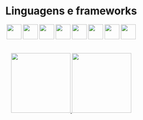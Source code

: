 <div align="center">
<h1> Linguagens e frameworks</h1>
<img src="https://cdn.jsdelivr.net/gh/devicons/devicon/icons/css3/css3-original.svg" width="40px" height="40px"/>
<img src="https://cdn.jsdelivr.net/gh/devicons/devicon/icons/html5/html5-original.svg" width="40px" height="40px" />
 <img src="https://cdn.jsdelivr.net/gh/devicons/devicon/icons/react/react-original.svg" width="40px" height="40px" />
<img src="https://cdn.jsdelivr.net/gh/devicons/devicon/icons/csharp/csharp-original.svg" width="40px" height="40px" />
<img src="https://cdn.jsdelivr.net/gh/devicons/devicon/icons/php/php-original.svg" width="40px" height="40px" />
<img src="https://cdn.jsdelivr.net/gh/devicons/devicon/icons/typescript/typescript-original.svg" width="40px" height="40px" />

 <img src="https://cdn.jsdelivr.net/gh/devicons/devicon/icons/mysql/mysql-original.svg" width="40px" height="40px" />
 
 <img src="https://cdn.jsdelivr.net/gh/devicons/devicon/icons/linux/linux-original.svg" width="40px" height="40px" />
</div>

<br>
<br>

<div align="center">
<a href="https://github.com/My-con" >
<img height="160em" src="https://github-readme-stats.vercel.app/api/top-langs/?username=My-con&layout=compact&langs_count=7&theme=dracula"/>
<img height="160em" src="https://github-readme-stats.vercel.app/api?username=My-con&show_icons=true&theme=dracula&include_all_commits=true&count_private=true"/>
</div>
